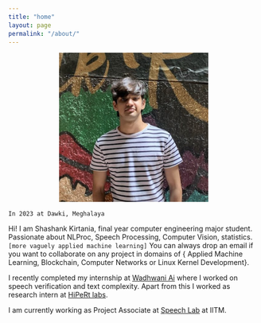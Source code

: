 ```yaml
---
title: "home"
layout: page
permalink: "/about/"
---
```

<img src="blogs/images/me.png" alt="2023" width="300" height="300" style="display: block; margin: 0 auto">

`In 2023 at Dawki, Meghalaya`
        

Hi! I am Shashank Kirtania, final year computer engineering major student. Passionate about NLProc, Speech Processing, Computer Vision, statistics. `[more vaguely applied machine learning]`
You can always drop an email if you want to collaborate on any project in domains of { Applied Machine Learning, Blockchain, Computer Networks or Linux Kernel Development}.

I recently completed my internship at [Wadhwani Ai](https://www.wadhwaniai.org) where I worked on speech verification and text complexity. Apart from this I worked as research intern at [HiPeRt labs](https://hipert.unimore.it).

I am currently working as Project Associate at [Speech Lab](https://asr.iitm.ac.in) at IITM.
